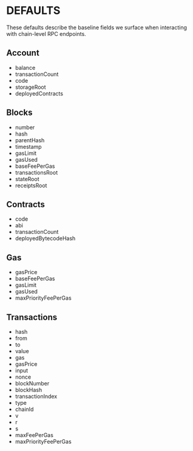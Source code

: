 # DEFAULTS

These defaults describe the baseline fields we surface when interacting with chain-level RPC endpoints.

## Account

- balance
- transactionCount
- code
- storageRoot
- deployedContracts

## Blocks

- number
- hash
- parentHash
- timestamp
- gasLimit
- gasUsed
- baseFeePerGas
- transactionsRoot
- stateRoot
- receiptsRoot

## Contracts

- code
- abi
- transactionCount
- deployedBytecodeHash

## Gas

- gasPrice
- baseFeePerGas
- gasLimit
- gasUsed
- maxPriorityFeePerGas

## Transactions

- hash
- from
- to
- value
- gas
- gasPrice
- input
- nonce
- blockNumber
- blockHash
- transactionIndex
- type
- chainId
- v
- r
- s
- maxFeePerGas
- maxPriorityFeePerGas
